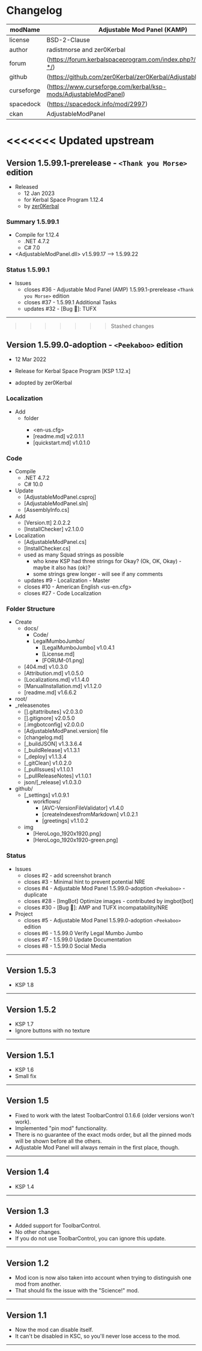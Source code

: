 # Changelog  
  
| modName    | Adjustable Mod Panel (KAMP)                                       |
| ---------- | ----------------------------------------------------------------- |
| license    | BSD-2-Clause                                                      |
| author     | radistmorse and zer0Kerbal                                        |
| forum      | (https://forum.kerbalspaceprogram.com/index.php?/topic/207263-*/) |
| github     | (https://github.com/zer0Kerbal/zer0Kerbal/AdjustableModPanel)     |
| curseforge | (https://www.curseforge.com/kerbal/ksp-mods/AdjustableModPanel)   |
| spacedock  | (https://spacedock.info/mod/2997)                                 |
| ckan       | AdjustableModPanel                                                |

<<<<<<< Updated upstream
=======
## Version 1.5.99.1-prerelease - `<Thank you Morse>` edition

* Released
  * 12 Jan 2023
  * for Kerbal Space Program 1.12.4
  * by [zer0Kerbal](https://github.com/zer0Kerbal)

### Summary 1.5.99.1

* Compile for 1.12.4
  * .NET 4.7.2
  * C# 7.0
* <AdjustableModPanel.dll> v1.5.99.17 --> 1.5.99.22

### Status 1.5.99.1

* Issues
  * closes #36 - Adjustable Mod Panel (AMP) 1.5.99.1-prerelease `<Thank you Morse>` edition
  * closes #37 - 1.5.99.1 Additional Tasks
  * updates #32 - [Bug 🐞]: TUFX

---

>>>>>>> Stashed changes
## Version 1.5.99.0-adoption -  `<Peekaboo>` edition

* 12 Mar 2022  
* Release for Kerbal Space Program [KSP 1.12.x]

* adopted by zer0Kerbal

### Localization

* Add
  * <Localization> folder
    * <en-us.cfg>
    * [readme.md] v2.0.1.1
    * [quickstart.md] v1.0.1.0

### Code

* Compile
  * .NET 4.7.2
  * C# 10.0
* Update
  * [AdjustableModPanel.csproj]
  * [AdjustableModPanel.sln]
  * [AssemblyInfo.cs]
* Add
  * [Version.tt] 2.0.2.2
  * [InstallChecker] v2.1.0.0
* Localization
  * [AdjustableModPanel.cs]
  * [InstallChecker.cs]
  * used as many Squad strings as possible
    * who knew KSP had three strings for Okay? (Ok, OK, Okay) - maybe it also has (ok)?
    * some strings grew longer - will see if any comments
  * updates #9 - Localization - Master
  * closes #10 - American English <us-en.cfg>
  * closes #27 - Code Localization

### Folder Structure

* Create
  * docs/
    * Code/
    * LegalMumboJumbo/
      * [LegalMumboJumbo] v1.0.4.1
      * [License.md]
      * [FORUM-01.png]
  * [404.md] v1.0.3.0
  * [Attribution.md] v1.0.5.0
  * [Localizations.md] v1.1.4.0
  * [ManualInstallation.md] v1.1.2.0
  * [readme.md] v1.6.6.2
* root/
* _releasenotes
  * [].gitattributes] v2.0.3.0
  * [].gitignore] v2.0.5.0
  * [.imgbotconfig] v2.0.0.0
  * [AdjustableModPanel.version] file
  * [changelog.md]
  * [_buildJSON] v1.3.3.6.4
  * [_buildRelease] v1.1.3.1
  * [_deploy] v1.1.3.4
  * [_gitClean] v1.0.2.0
  * [_pullIssues] v1.1.0.1
  * [_pullReleaseNotes] v1.1.0.1
  * json/[_release] v1.0.3.0
* github/
  * [_settings] v1.0.9.1
    * workflows/
      * [AVC-VersionFileValidator] v1.4.0
      * [createIndexesfromMarkdown] v1.0.2.1
      * [greetings] v1.1.0.2
  * img
    * [HeroLogo_1920x1920.png]
    * [HeroLogo_1920x1920-green.png]

### Status

* Issues
  * closes #2 - add screenshot branch
  * closes #3 - Minimal hint to prevent potential NRE
  * closes #4 - Adjustable Mod Panel 1.5.99.0-adoption `<Peekaboo>` - duplicate
  * closes #28 - [ImgBot] Optimize images - contributed by imgbot[bot]
  * closes #30 - [Bug 🐞]: AMP and TUFX incompatability/NRE
* Project
  * closes #5 - Adjustable Mod Panel 1.5.99.0-adoption `<Peekaboo>` edition
  * closes #6 - 1.5.99.0 Verify Legal Mumbo Jumbo
  * closes #7 - 1.5.99.0 Update Documentation
  * closes #8 - 1.5.99.0 Social Media

---

## Version 1.5.3

* KSP 1.8

---

## Version 1.5.2

* KSP 1.7
* Ignore buttons with no texture

---

## Version 1.5.1

* KSP 1.6
* Small fix

---

## Version 1.5

* Fixed to work with the latest ToolbarControl 0.1.6.6 (older versions won't work).
* Implemented "pin mod" functionality.
* There is no guarantee of the exact mods order, but all the pinned mods will be shown before all the others.
* Adjustable Mod Panel will always remain in the first place, though.

---

## Version 1.4

* KSP 1.4

---

## Version 1.3

* Added support for ToolbarControl.
* No other changes.
* If you do not use ToolbarControl, you can ignore this update.

---

## Version 1.2

* Mod icon is now also taken into account when trying to distinguish one mod from another.
* That should fix the issue with the "Science!" mod.

---

## Version 1.1

* Now the mod can disable itself.
* It can't be disabled in KSC, so you'll never lose access to the mod.

---